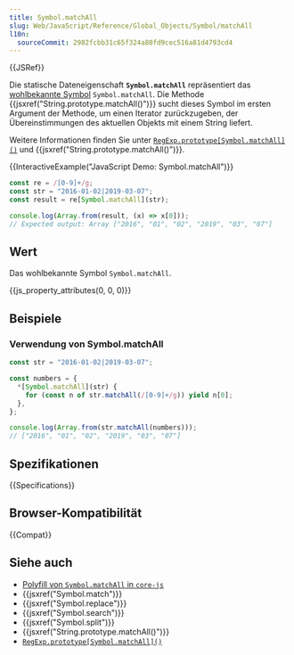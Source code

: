 ```yaml
---
title: Symbol.matchAll
slug: Web/JavaScript/Reference/Global_Objects/Symbol/matchAll
l10n:
  sourceCommit: 2982fcbb31c65f324a80fd9cec516a81d4793cd4
---
```


{{JSRef}}

Die statische Dateneigenschaft **`Symbol.matchAll`** repräsentiert das [wohlbekannte Symbol](/de/docs/Web/JavaScript/Reference/Global_Objects/Symbol#well-known_symbols) `Symbol.matchAll`. Die Methode {{jsxref("String.prototype.matchAll()")}} sucht dieses Symbol im ersten Argument der Methode, um einen Iterator zurückzugeben, der Übereinstimmungen des aktuellen Objekts mit einem String liefert.

Weitere Informationen finden Sie unter [`RegExp.prototype[Symbol.matchAll]()`](/de/docs/Web/JavaScript/Reference/Global_Objects/RegExp/Symbol.matchAll) und {{jsxref("String.prototype.matchAll()")}}.

{{InteractiveExample("JavaScript Demo: Symbol.matchAll")}}

```js interactive-example
const re = /[0-9]+/g;
const str = "2016-01-02|2019-03-07";
const result = re[Symbol.matchAll](str);

console.log(Array.from(result, (x) => x[0]));
// Expected output: Array ["2016", "01", "02", "2019", "03", "07"]
```

## Wert

Das wohlbekannte Symbol `Symbol.matchAll`.

{{js_property_attributes(0, 0, 0)}}

## Beispiele

### Verwendung von Symbol.matchAll

```js
const str = "2016-01-02|2019-03-07";

const numbers = {
  *[Symbol.matchAll](str) {
    for (const n of str.matchAll(/[0-9]+/g)) yield n[0];
  },
};

console.log(Array.from(str.matchAll(numbers)));
// ["2016", "01", "02", "2019", "03", "07"]
```

## Spezifikationen

{{Specifications}}

## Browser-Kompatibilität

{{Compat}}

## Siehe auch

- [Polyfill von `Symbol.matchAll` in `core-js`](https://github.com/zloirock/core-js#ecmascript-symbol)
- {{jsxref("Symbol.match")}}
- {{jsxref("Symbol.replace")}}
- {{jsxref("Symbol.search")}}
- {{jsxref("Symbol.split")}}
- {{jsxref("String.prototype.matchAll()")}}
- [`RegExp.prototype[Symbol.matchAll]()`](/de/docs/Web/JavaScript/Reference/Global_Objects/RegExp/Symbol.matchAll)
